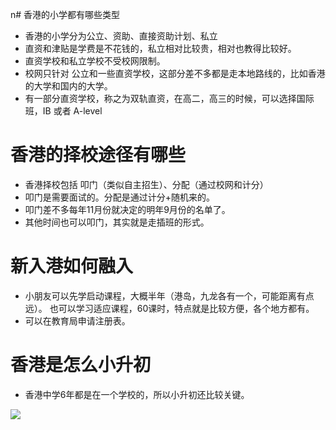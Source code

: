 n# 香港的小学都有哪些类型

- 香港的小学分为公立、资助、直接资助计划、私立
- 直资和津贴是学费是不花钱的，私立相对比较贵，相对也教得比较好。
- 直资学校和私立学校不受校网限制。
- 校网只针对 公立和一些直资学校，这部分差不多都是走本地路线的，比如香港的大学和国内的大学。
- 有一部分直资学校，称之为双轨直资，在高二，高三的时候，可以选择国际班，IB 或者 A-level

# 香港的择校途径有哪些

- 香港择校包括 叩门（类似自主招生）、分配（通过校网和计分）
- 叩门是需要面试的。分配是通过计分+随机来的。
- 叩门差不多每年11月份就决定的明年9月份的名单了。
- 其他时间也可以叩门，其实就是走插班的形式。

# 新入港如何融入

- 小朋友可以先学启动课程，大概半年（港岛，九龙各有一个，可能距离有点远）。 也可以学习适应课程，60课时，特点就是比较方便，各个地方都有。
- 可以在教育局申请注册表。

# 香港是怎么小升初

- 香港中学6年都是在一个学校的，所以小升初还比较关键。

![](note/files/Pasted%20image%2020231124100405.png)




